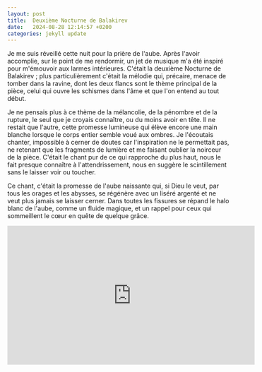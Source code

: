 ```yaml
---
layout: post
title:  Deuxième Nocturne de Balakirev
date:   2024-08-28 12:14:57 +0200
categories: jekyll update
---
```


Je me suis réveillé cette nuit pour la prière de l'aube. Après l'avoir accomplie, sur le point de me rendormir, un jet de musique m'a été inspiré pour m'émouvoir aux larmes intérieures. C'était la deuxième Nocturne de Balakirev ; plus particulièrement c'était la mélodie qui, précaire, menace de tomber dans la ravine, dont les deux flancs sont le thème principal de la pièce, celui qui ouvre les schismes dans l'âme et que l'on entend au tout début.

Je ne pensais plus à ce thème de la mélancolie, de la pénombre et de la rupture, le seul que je croyais connaître, ou du moins avoir en tête. Il ne restait que l'autre, cette promesse lumineuse qui élève encore une main blanche lorsque le corps entier semble voué aux ombres. Je l'écoutais chanter, impossible à cerner de doutes car l'inspiration ne le permettait pas, ne retenant que les fragments de lumière et me faisant oublier la noirceur de la pièce. C'était le chant pur de ce qui rapproche du plus haut, nous le fait presque connaître à l'attendrissement, nous en suggère le scintillement sans le laisser voir ou toucher.

Ce chant, c'était la promesse de l'aube naissante qui, si Dieu le veut, par tous les orages et les abysses, se régénère avec un liséré argenté et ne veut plus jamais se laisser cerner. Dans toutes les fissures se répand le halo blanc de l'aube, comme un fluide magique, et un rappel pour ceux qui sommeillent le cœur en quête de quelque grâce.

<iframe width="560" height="315" src="https://www.youtube.com/embed/NZYtqt6lIcw?si=Wr0r4Qm97ToK6Uiq" title="YouTube video player" frameborder="0" allow="accelerometer; autoplay; clipboard-write; encrypted-media; gyroscope; picture-in-picture; web-share" referrerpolicy="strict-origin-when-cross-origin" allowfullscreen></iframe>